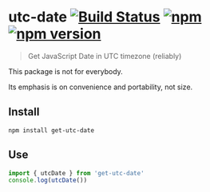 # utc-date [![Build Status](https://travis-ci.org/strong-roots-capital/utc-date.svg?branch=master)](https://travis-ci.org/strong-roots-capital/utc-date) [![npm](https://img.shields.io/npm/dt/get-utc-date.svg)](https://www.npmjs.com/package/get-utc-date) [![npm version](https://img.shields.io/npm/v/get-utc-date.svg)](https://npmjs.org/package/get-utc-date)

> Get JavaScript Date in UTC timezone (reliably)

This package is not for everybody.

Its emphasis is on convenience and portability, not size.

## Install

``` shell
npm install get-utc-date
```

## Use

``` typescript
import { utcDate } from 'get-utc-date'
console.log(utcDate())
```
